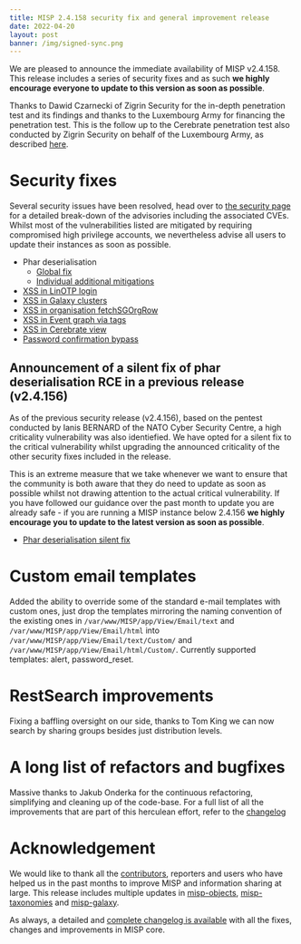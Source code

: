 ```yaml
---
title: MISP 2.4.158 security fix and general improvement release
date: 2022-04-20
layout: post
banner: /img/signed-sync.png
---
```


We are pleased to announce the immediate availability of MISP v2.4.158. This release includes a series of security fixes and as such **we highly encourage everyone to update to this version as soon as possible**.

Thanks to Dawid Czarnecki of Zigrin Security for the in-depth penetration test and its findings and thanks to the Luxembourg Army for financing the penetration test. This is the follow up to the Cerebrate penetration test also conducted by Zigrin Security on behalf of the Luxembourg Army, as described [here](https://www.cerebrate-project.org/2022/01/27/Cerebate-version-1.4-released.html).

# Security fixes

Several security issues have been resolved, head over to [the security page](https://www.misp-project.org/security/) for a detailed break-down of the advisories including the associated CVEs. Whilst most of the vulnerabilities listed are mitigated by requiring compromised high privilege accounts, we nevertheless advise all users to update their instances as soon as possible.

- Phar deserialisation
  - [Global fix](https://github.com/MISP/MISP/commit/0108f1bde2117ac5c1e28d124128f60c8bb09a8e)
  - [Individual additional mitigations](https://github.com/MISP/MISP/commit/93821c0de6a7dd32262ce62212773f43136ca66e)
- [XSS in LinOTP login](https://github.com/MISP/MISP/commit/9623de2f5cca011afc581d55cfa5ce87682894fd)
- [XSS in Galaxy clusters](https://github.com/MISP/MISP/commit/107e271d78c255d658ce998285fe6f6c4f291b41)
- [XSS in organisation fetchSGOrgRow](https://github.com/MISP/MISP/commit/ce6bc88e330f5ef50666b149d86c0d94f545f24e)
- [XSS in Event graph via tags](https://github.com/MISP/MISP/commit/bb3b7a7e91862742cae228c43b3091bad476dcc0)
- [XSS in Cerebrate view](https://github.com/MISP/MISP/commit/60c85b80e3ab05c3ef015bca5630e95eddbb1436)
- [Password confirmation bypass](https://github.com/MISP/MISP/commit/01120163a6b4d905029d416e7305575df31df8af)

## Announcement of a silent fix of phar deserialisation RCE in a previous release (v2.4.156)

As of the previous security release (v2.4.156), based on the pentest conducted by Ianis BERNARD of the NATO Cyber Security Centre, a high criticality vulnerability was also identiefied. We have opted for a silent fix to the critical vulnerability whilst upgrading the announced criticality of the other security fixes included in the release.

This is an extreme measure that we take whenever we want to ensure that the community is both aware that they do need to update as soon as possible whilst not drawing attention to the actual critical vulnerability. If you have followed our guidance over the past month to update you are already safe - if you are running a MISP instance below 2.4.156 **we highly encourage you to update to the latest version as soon as possible**. 

- [Phar deserialisation silent fix](https://github.com/MISP/MISP/commit/8eff854fce1fea1521f33fffc2440df5b7e5c410)

# Custom email templates

Added the ability to override some of the standard e-mail templates with custom ones, just drop the templates mirroring the naming convention of the existing ones in `/var/www/MISP/app/View/Email/text` and `/var/www/MISP/app/View/Email/html` into `/var/www/MISP/app/View/Email/text/Custom/` and `/var/www/MISP/app/View/Email/html/Custom/`. Currently supported templates: alert, password_reset.

# RestSearch improvements

Fixing a baffling oversight on our side, thanks to Tom King we can now search by sharing groups besides just distribution levels. 

# A long list of refactors and bugfixes

Massive thanks to Jakub Onderka for the continuous refactoring, simplifying and cleaning up of the code-base. For a full list of all the improvements that are part of this herculean effort, refer to the [changelog](https://www.misp-project.org/Changelog.txt)

# Acknowledgement

We would like to thank all the [contributors](https://www.misp-project.org/contributors), reporters and users who have helped us in the past months to improve MISP and information sharing at large. This release includes multiple updates in [misp-objects](https://www.misp-project.org/objects.html), [misp-taxonomies](https://www.misp-project.org/taxonomies.html) and [misp-galaxy](https://www.misp-project.org/galaxy.html).

As always, a detailed and [complete changelog is available](https://www.misp-project.org/Changelog.txt) with all the fixes, changes and improvements in MISP core.

